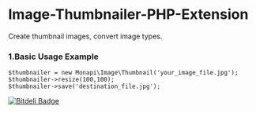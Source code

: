 Image-Thumbnailer-PHP-Extension
===============================

Create thumbnail images, convert image types.

### 1.Basic Usage Example
```
$thumbnailer = new Monapi\Image\Thumbnail('your_image_file.jpg');
$thumbnailer->resize(100,100);
$thumbnailer->save('destination_file.jpg');
```


[![Bitdeli Badge](https://d2weczhvl823v0.cloudfront.net/zekiunal/image-thumbnailer-php-extension/trend.png)](https://bitdeli.com/free "Bitdeli Badge")

